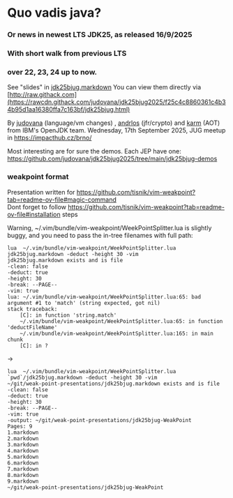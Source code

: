#             Quo vadis java?
### Or news in newest LTS JDK25, as released 16/9/2025
###      With short walk from previous LTS
###        over 22, 23, 24 up to now.

See "slides" in [jdk25bjug.markdown](jdk25bjug.markdown) 
You can view them directly via [http://raw.githack.com](https://rawcdn.githack.com/judovana/jdk25bjug2025/f25c4c8860361c4b34b95d1aa16380ffa7c163bf/jdk25bjug.html)

By [judovana](https://github.com/judovana) (language/vm changes) , [andrlos](https://github.com/andrlos) (jfr/crypto) and [karm](https://github.com/karm) (AOT) from IBM's OpenJDK team.
Wednesday, 17th September 2025, JUG meetup in https://impacthub.cz/brno/

Most interesting are for sure the demos. Each JEP have one: https://github.com/judovana/jdk25bjug2025/tree/main/jdk25bjug-demos
### weakpoint format
Presentation written for https://github.com/tisnik/vim-weakpoint?tab=readme-ov-file#magic-command<br>
Dont forget to follow https://github.com/tisnik/vim-weakpoint?tab=readme-ov-file#installation steps

Warning, ~/.vim/bundle/vim-weakpoint/WeekPointSplitter.lua is slightly buggy, and you need to pass the in-tree filenames with full path:

```
lua  ~/.vim/bundle/vim-weakpoint/WeekPointSplitter.lua  jdk25bjug.markdown -deduct -height 30 -vim
jdk25bjug.markdown exists and is file
-clean: false
-deduct: true
-height: 30
-break: --PAGE--
-vim: true
lua: ~/.vim/bundle/vim-weakpoint/WeekPointSplitter.lua:65: bad argument #1 to 'match' (string expected, got nil)
stack traceback:
	[C]: in function 'string.match'
	~/.vim/bundle/vim-weakpoint/WeekPointSplitter.lua:65: in function 'deductFileName'
	~/.vim/bundle/vim-weakpoint/WeekPointSplitter.lua:165: in main chunk
	[C]: in ?
```
->
```
lua  ~/.vim/bundle/vim-weakpoint/WeekPointSplitter.lua  `pwd`/jdk25bjug.markdown -deduct -height 30 -vim
~/git/weak-point-presentations/jdk25bjug.markdown exists and is file
-clean: false
-deduct: true
-height: 30
-break: --PAGE--
-vim: true
-output: ~/git/weak-point-presentations/jdk25bjug-WeakPoint
Pages: 9
1.markdown
2.markdown
3.markdown
4.markdown
5.markdown
6.markdown
7.markdown
8.markdown
9.markdown
~/git/weak-point-presentations/jdk25bjug-WeakPoint
```

